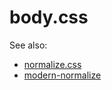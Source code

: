 # body.css

See also:

* [normalize.css](https://github.com/necolas/normalize.css)
* [modern-normalize](https://github.com/sindresorhus/modern-normalize)
